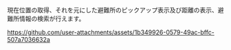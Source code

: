 現在位置の取得、それを元にした避難所のピックアップ表示及び距離の表示、避難所情報の検索が行えます。


https://github.com/user-attachments/assets/1b349926-0579-49ac-bffc-507a7036632a

